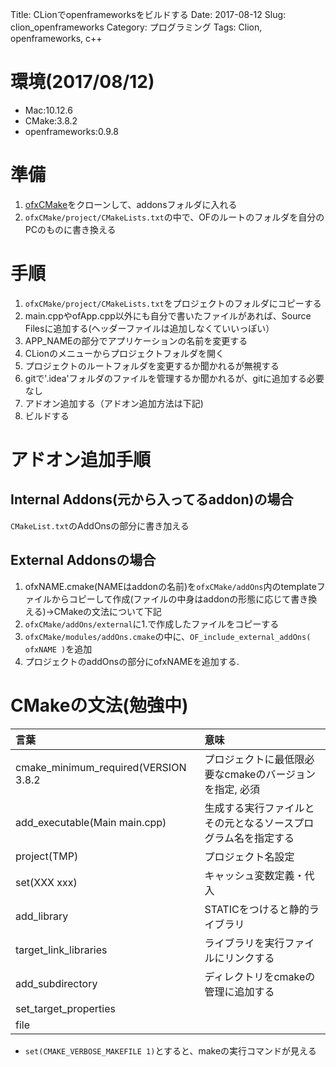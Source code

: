 Title: CLionでopenframeworksをビルドする
Date: 2017-08-12
Slug: clion_openframeworks
Category: プログラミング
Tags: Clion, openframeworks, c++

# 環境(2017/08/12)
* Mac:10.12.6
* CMake:3.8.2
* openframeworks:0.9.8

# 準備
1. [ofxCMake](https://github.com/BildPeter/ofxCMake)をクローンして、addonsフォルダに入れる
2. `ofxCMake/project/CMakeLists.txt`の中で、OFのルートのフォルダを自分のPCのものに書き換える

# 手順
1. `ofxCMake/project/CMakeLists.txt`をプロジェクトのフォルダにコピーする
2. main.cppやofApp.cpp以外にも自分で書いたファイルがあれば、Source Filesに追加する(ヘッダーファイルは追加しなくていいっぽい）
3. APP_NAMEの部分でアプリケーションの名前を変更する
4. CLionのメニューからプロジェクトフォルダを開く
5. プロジェクトのルートフォルダを変更するか聞かれるが無視する
6. gitで'.idea'フォルダのファイルを管理するか聞かれるが、gitに追加する必要なし
7. アドオン追加する（アドオン追加方法は下記)
8. ビルドする

# アドオン追加手順

## Internal Addons(元から入ってるaddon)の場合

`CMakeList.txt`のAddOnsの部分に書き加える

## External Addonsの場合

1. ofxNAME.cmake(NAMEはaddonの名前)を`ofxCMake/addOns`内のtemplateファイルからコピーして作成(ファイルの中身はaddonの形態に応じて書き換える)->CMakeの文法について下記
2. `ofxCMake/addOns/external`に1.で作成したファイルをコピーする
3. `ofxCMake/modules/addOns.cmake`の中に、`OF_include_external_addOns( ofxNAME )`を追加
4. プロジェクトのaddOnsの部分にofxNAMEを追加する.

# CMakeの文法(勉強中)
|言葉|意味|
|:---|:---|
|cmake_minimum_required(VERSION 3.8.2|プロジェクトに最低限必要なcmakeのバージョンを指定, 必須|
|add_executable(Main main.cpp)| 生成する実行ファイルとその元となるソースプログラム名を指定する|
|project(TMP)|プロジェクト名設定|
|set(XXX xxx)|キャッシュ変数定義・代入|
|add_library|STATICをつけると静的ライブラリ|
|target_link_libraries|ライブラリを実行ファイルにリンクする|
|add_subdirectory|ディレクトリをcmakeの管理に追加する|
|set_target_properties |   |
|file   |   |

* `set(CMAKE_VERBOSE_MAKEFILE 1)`とすると、makeの実行コマンドが見える
